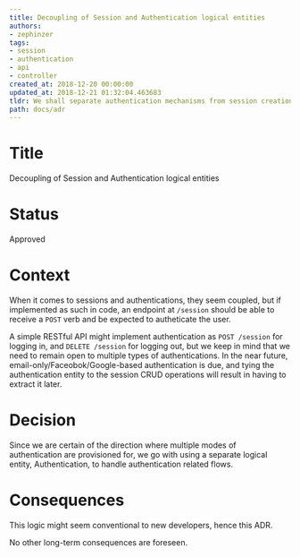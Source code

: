 ```yaml
---
title: Decoupling of Session and Authentication logical entities
authors:
- zephinzer
tags:
- session
- authentication
- api
- controller
created_at: 2018-12-20 00:00:00
updated_at: 2018-12-21 01:32:04.463683
tldr: We shall separate authentication mechanisms from session creation/maintenance
path: docs/adr
---
```


# Title
Decoupling of Session and Authentication logical entities

# Status
Approved

# Context
When it comes to sessions and authentications, they seem coupled, but if implemented as such in code, an endpoint at `/session` should be able to receive a `POST` verb and be expected to autheticate the user.

A simple RESTful API might implement authentication as `POST /session` for logging in, and `DELETE /session` for logging out, but we keep in mind that we need to remain open to multiple types of authentications. In the near future, email-only/Faceobok/Google-based authentication is due, and tying the authentication entity to the session CRUD operations will result in having to extract it later.

# Decision
Since we are certain of the direction where multiple modes of authentication are provisioned for, we go with using a separate logical entity, Authentication, to handle authentication related flows.

# Consequences
This logic might seem conventional to new developers, hence this ADR.

No other long-term consequences are foreseen.